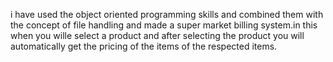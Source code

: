
i have used the object oriented programming skills and combined them with the concept of file handling and made a super market billing system.in this when you wille select a product and after selecting the product you will automatically get the pricing of the items of the respected items.
